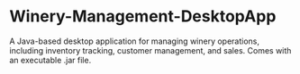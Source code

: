 # Winery-Management-DesktopApp
A Java-based desktop application for managing winery operations, including inventory tracking, customer management, and sales. Comes with an executable .jar file.
